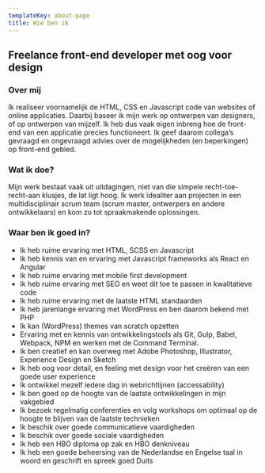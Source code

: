 ```yaml
---
templateKey: about-page
title: Wie ben ik
---
```

## Freelance front-end developer met oog voor design

### Over mij

Ik realiseer voornamelijk de HTML, CSS en Javascript code van websites of online applicaties. Daarbij baseer ik mijn werk op ontwerpen van designers, of op ontwerpen van mijzelf. Ik heb dus vaak eigen inbreng hoe de front-end van een applicatie precies functioneert. Ik geef daarom collega’s gevraagd en ongevraagd advies over de mogelijkheden (en beperkingen) op front-end gebied.

### Wat ik doe?

Mijn werk bestaat vaak uit uitdagingen, niet van die simpele recht-toe-recht-aan klusjes, de lat ligt hoog. Ik werk idealiter aan projecten in een multidisciplinair scrum team (scrum master, ontwerpers en andere ontwikkelaars) en kom zo tot spraakmakende oplossingen.

### Waar ben ik goed in?

* Ik heb ruime ervaring met HTML, SCSS en Javascript
* Ik heb kennis van en ervaring met Javascript frameworks als React en Angular
* Ik heb ruime ervaring met mobile first development
* Ik heb ruime ervaring met SEO en weet dit toe te passen in kwalitatieve code
* Ik heb ruime ervaring met de laatste HTML standaarden
* Ik heb jarenlange ervaring met WordPress en ben daarom bekend met PHP
* Ik kan (WordPress) themes van scratch opzetten
* Ervaring met en kennis van ontwikkelingstools als Git, Gulp, Babel, Webpack, NPM en werken met de Command Terminal.
* Ik ben creatief en kan overweg met Adobe Photoshop, Illustrator, Experience Design en Sketch
* Ik heb oog voor detail, en feeling met design voor het creëren van een goede user experience
* Ik ontwikkel mezelf iedere dag in webrichtlijnen (accessability)
* Ik ben goed op de hoogte van de laatste ontwikkelingen in mijn vakgebied
* Ik bezoek regelmatig conferenties en volg workshops om optimaal op de hoogte te blijven van de laatste technieken
* Ik beschik over goede communicatieve vaardigheden
* Ik beschik over goede sociale vaardigheden
* Ik heb een HBO diploma op zak en HBO denkniveau
* Ik heb een goede beheersing van de Nederlandse en Engelse taal in woord en geschrift en spreek goed Duits
